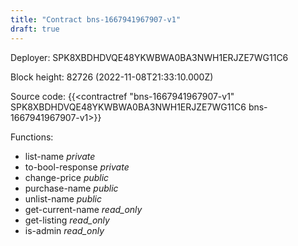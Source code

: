 ```yaml
---
title: "Contract bns-1667941967907-v1"
draft: true
---
```

Deployer: SPK8XBDHDVQE48YKWBWA0BA3NWH1ERJZE7WG11C6


 



Block height: 82726 (2022-11-08T21:33:10.000Z)

Source code: {{<contractref "bns-1667941967907-v1" SPK8XBDHDVQE48YKWBWA0BA3NWH1ERJZE7WG11C6 bns-1667941967907-v1>}}

Functions:

* list-name _private_
* to-bool-response _private_
* change-price _public_
* purchase-name _public_
* unlist-name _public_
* get-current-name _read_only_
* get-listing _read_only_
* is-admin _read_only_
